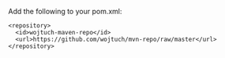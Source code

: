 Add the following to your pom.xml:

````
<repository>
  <id>wojtuch-maven-repo</id>
  <url>https://github.com/wojtuch/mvn-repo/raw/master</url>
</repository>
````
